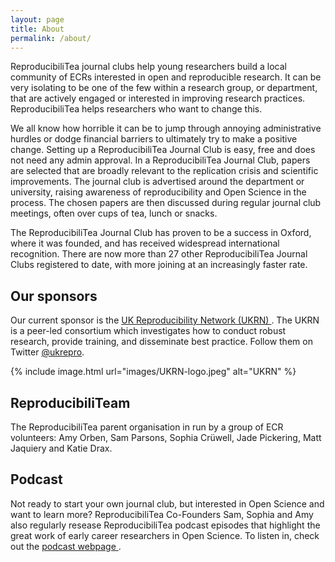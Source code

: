 ```yaml
---
layout: page
title: About
permalink: /about/
---
```


ReproducibiliTea journal clubs help young researchers build a local community of ECRs interested in open and reproducible research. It can be very isolating to be one of the few within a research group, or department, that are actively engaged or interested in improving research practices. ReproducibiliTea helps researchers who want to change this.

We all know how horrible it can be to jump through annoying administrative hurdles or dodge financial barriers to ultimately try to make a positive change. Setting up a ReproducibiliTea Journal Club is easy, free and does not need any admin approval. In a ReproducibiliTea Journal Club, papers are selected that are broadly relevant to the replication crisis and scientific improvements. The journal club is advertised around the department or university, raising awareness of reproducibility and Open Science in the process. The chosen papers are then discussed during regular journal club meetings, often over cups of tea, lunch or snacks. 

The ReproducibiliTea Journal Club has proven to be a success in Oxford, where it was founded, and has received widespread international recognition. There are now more than 27 other ReproducibiliTea Journal Clubs registered to date, with more joining at an increasingly faster rate. 

## Our sponsors

Our current sponsor is the [UK Reproducibility Network (UKRN) <sup><i class="fas fa-external-link-square-alt"></i></sup>](https://ukrn.org/). The UKRN is a peer-led consortium which investigates how to conduct robust research, provide training, and disseminate best practice. Follow them on Twitter [@ukrepro](https://twitter.com/ukrepro).

{% include image.html url="images/UKRN-logo.jpeg" alt="UKRN" %}

## ReproducibiliTeam

The ReproducibiliTea parent organisation in run by a group of ECR volunteers: Amy Orben, Sam Parsons, Sophia Crüwell, Jade Pickering, Matt Jaquiery and Katie Drax. 

## Podcast

Not ready to start your own journal club, but interested in Open Science and want to learn more? ReproducibiliTea Co-Founders Sam, Sophia and Amy also regularly resease ReproducibiliTea podcast episodes that highlight the great work of early career researchers in Open Science. To listen in, check out the [podcast webpage <sup><i class="fas fa-external-link-square-alt"></i></sup>](https://soundcloud.com/reproducibilitea).


